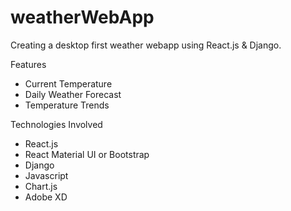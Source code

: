 # weatherWebApp

Creating a desktop first weather webapp using React.js & Django.

Features
- Current Temperature
- Daily Weather Forecast
- Temperature Trends

Technologies Involved
- React.js
- React Material UI or Bootstrap
- Django
- Javascript
- Chart.js
- Adobe XD
